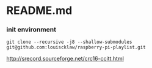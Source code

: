 # README.md

### init environment
`git clone --recursive -j8 --shallow-submodules git@github.com:louiscklaw/raspberry-pi-playlist.git`

http://srecord.sourceforge.net/crc16-ccitt.html